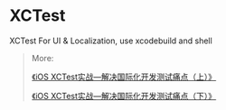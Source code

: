 # XCTest
XCTest For UI &amp; Localization, use xcodebuild and shell

> More:
> 
> [《iOS XCTest实战—解决国际化开发测试痛点（上）》](http://leevcan.com/2020/10/12/iOS%E5%9B%BD%E9%99%85%E5%8C%96%E2%80%94Xliff%E5%BD%95%E5%85%A5%E8%84%9A%E6%9C%AC/)
>
> [《iOS XCTest实战—解决国际化开发测试痛点（下）》](http://leevcan.com/2021/10/15/iOS-XCTest%E5%AE%9E%E6%88%98%E2%80%94%E8%A7%A3%E5%86%B3%E5%9B%BD%E9%99%85%E5%8C%96%E5%BC%80%E5%8F%91%E6%B5%8B%E8%AF%95%E7%97%9B%E7%82%B9%EF%BC%88%E4%B8%8B%EF%BC%89/)
